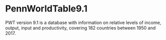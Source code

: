 # PennWorldTable9.1
PWT version 9.1 is a database with information on relative levels of income, output, input and productivity, covering 182 countries between 1950 and 2017.

